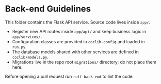 # Back-end Guidelines

This folder contains the Flask API service. Source code lives inside `app/`.

- Register new API routes inside `app/api/` and keep business logic in `app/services/`.
- Configuration classes are provided in `coclib.config` and loaded in `run.py`.
- The database models shared with other services are defined in `coclib/models.py`.
- Migrations live in the repo root `migrations/` directory; do not place them here.

Before opening a pull request run `ruff back-end` to lint the code.
